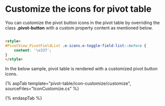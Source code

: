 # Customize the icons for pivot table

You can customize the pivot button icons in the pivot table by overriding the class **.pivot-button** with a custom property content as mentioned below.

```html

<style>
#PivotView_PivotFieldList .e-icons.e-toggle-field-list::before {
    content: '\e337';
}
</style>

```

In the below sample, pivot table is rendered with a customized pivot button icons.

{% aspTab template="pivot-table/icon-customize/customize", sourceFiles="IconCustomize.cs" %}

{% endaspTab %}
